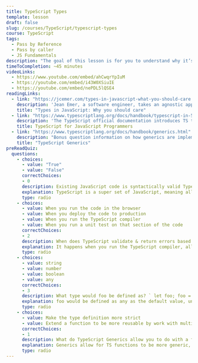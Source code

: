 ```yaml
---
title: TypeScript Types
template: lesson
draft: false
slug: /courses/TypeScript/typescript-types
course: TypeScript
tags:
  - Pass by Reference
  - Pass by caller
  - JS Fundamentals
description: "The goal of this lesson is for you to understand why it’s important to pare down the amount of possible types a class can be represented by, and to exhaustively check all the types a variable can have so there are no holes for input into your code. Understanding how types can be constructed and leveraged in different situations will start to show how useful TypeScript can be. "
timeToCompletion: ~45 minutes
videoLinks: 
  - https://www.youtube.com/embed/ahCwqrYpIuM
  - https://youtube.com/embed/i43W0XSiuIE
  - https://youtube.com/embed/nePDL5lQSE4
readingLinks: 
  - link: "https://jcemer.com/types-in-javascript-what-you-should-care.html"
    description: 'Jean Emer, a software engineer, takes an agnostic approach as to why types might be helpful to JS (by going over Flow & Elm).'
    title: "Types in JavaScript: Why you should care"
  - link: "https://www.typescriptlang.org/docs/handbook/typescript-in-5-minutes.html"
    description: 'The TypeScript official documentation introduces TS to JS programmers by explaining how to define types in JS code using TS. These Types are compiled into JS for the browser to understand by the TypeScript compiler.'
    title: TypeScript for JavaScript Programmers
  - link: "https://www.typescriptlang.org/docs/handbook/generics.html"
    description: "Bonus question information on how generics are implemented in TS."
    title: "TypeScript Generics"
preReadQuiz:
  questions: 
    - choices:
      - value: "True"
      - value: "False"
      correctChoices: 
      - 0
      description: Existing JavaScript code is syntactically valid TypeScript code
      explanation: TypeScript is a super set of JavaScript, meaning all JavaScript is valid TypeScript. In this case, the types get inferred to be any. 
      type: radio
    - choices:
      - value: When you run the code in the browser
      - value: When you deploy the code to production
      - value: When you run the TypeScript compiler
      - value: When you run a unit test on that section of the code
      correctChoices: 
      - 2
      description: When does TypeScript validate & return errors based on the defined types in your code?
      explanation: It happens when you run the TypeScript compiler, allowing you to see any bugs before your code even hits the browser.
      type: radio
    - choices:
      - value: string
      - value: number
      - value: boolean
      - value: any
      correctChoices: 
      - 3
      description: What type would foo be defined as? ` let foo; foo = ‘bar’`
      explanation: foo would be defined as any as the default value, unless specifically limited to a string by the developer.
      type: radio
    - choices:
      - value: Make the type definition more strict
      - value: Extend a function to be more reusable by work with multiple types
      correctChoices: 
      - 1
      description: What do TypeScript Generics allow you to do with a function?
      explanation: Generics allow for TS functions to be more generic, where the developer can use the function to perform operations on the type of their choosing.
      type: radio   
---
```

